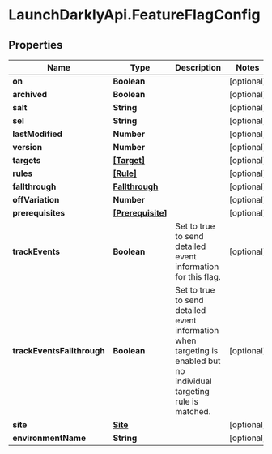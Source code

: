 # LaunchDarklyApi.FeatureFlagConfig

## Properties
Name | Type | Description | Notes
------------ | ------------- | ------------- | -------------
**on** | **Boolean** |  | [optional] 
**archived** | **Boolean** |  | [optional] 
**salt** | **String** |  | [optional] 
**sel** | **String** |  | [optional] 
**lastModified** | **Number** |  | [optional] 
**version** | **Number** |  | [optional] 
**targets** | [**[Target]**](Target.md) |  | [optional] 
**rules** | [**[Rule]**](Rule.md) |  | [optional] 
**fallthrough** | [**Fallthrough**](Fallthrough.md) |  | [optional] 
**offVariation** | **Number** |  | [optional] 
**prerequisites** | [**[Prerequisite]**](Prerequisite.md) |  | [optional] 
**trackEvents** | **Boolean** | Set to true to send detailed event information for this flag. | [optional] 
**trackEventsFallthrough** | **Boolean** | Set to true to send detailed event information when targeting is enabled but no individual targeting rule is matched. | [optional] 
**site** | [**Site**](Site.md) |  | [optional] 
**environmentName** | **String** |  | [optional] 


